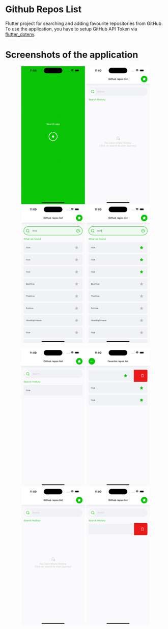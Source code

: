 # Github Repos List

Flutter project for searching and adding favourite repositories from GitHub.
To use the application, you have to setup GitHub API Token via [flutter_dotenv](https://pub.dev/packages/flutter_dotenv).

# Screenshots of the application

<p align="center">
  <img src="readme_images/splash.gif" alt="Splash" width="200"/>
  <img src="readme_images/home_screen.png" alt="Home screen" width="200"/>
  <img src="readme_images/result.png" alt="Result" width="200"/>
  <img src="readme_images/favorites_set.png" alt="Set repository as favourite" width="200"/>
</p>
<p align="center">
  <img src="readme_images/search_history.png" alt="Search history" width="200"/>
  <img src="readme_images/delete_favorite.png" alt="Favourites screen" width="200"/>
  <img src="readme_images/home_screen.png" alt="Delete favourite" width="200"/>
  <img src="readme_images/delete_search_history.png" alt="Delete search history" width="200"/>
</p>
